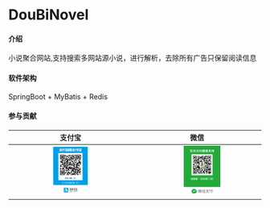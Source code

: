 # DouBiNovel

#### 介绍
小说聚合网站,支持搜索多网站源小说，进行解析，去除所有广告只保留阅读信息

#### 软件架构
SpringBoot + MyBatis + Redis

#### 参与贡献
| 支付宝 | 微信 |
| :----: | :----: |
| <img src="./donate_alipay.png" width="30%"> | <img src="./donate_wechat.png" width="30%" style="margin-left:20px;"> |
